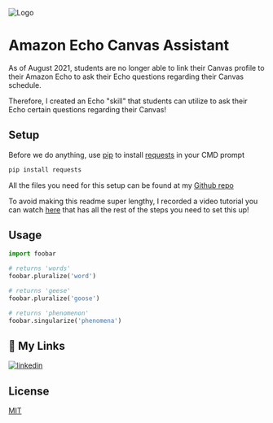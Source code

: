 ![Logo](https://github.com/ericbratu/AmazonEchoCanvasReader/blob/main/ReadMeHeader.png)
# Amazon Echo Canvas Assistant

As of August 2021, students are no longer able to link their Canvas profile to their Amazon Echo to ask their Echo questions regarding their Canvas schedule. 

Therefore, I created an Echo "skill" that students can utilize to ask their Echo certain questions regarding their Canvas!

## Setup

Before we do anything, use [pip](https://pip.pypa.io/en/stable/) to install [requests](https://pypi.org/project/requests/) in your CMD prompt

```bash
pip install requests
```

All the files you need for this setup can be found at my [Github repo](https://github.com/ericbratu/AmazonEchoCanvasReader)

To avoid making this readme super lengthy, I recorded a video tutorial you can watch [here]() that has all the rest of the steps you need to set this up!

## Usage

```python
import foobar

# returns 'words'
foobar.pluralize('word')

# returns 'geese'
foobar.pluralize('goose')

# returns 'phenomenon'
foobar.singularize('phenomena')
```

## 🔗 My Links

[![linkedin](https://img.shields.io/badge/linkedin-0A66C2?style=for-the-badge&logo=linkedin&logoColor=white)](https://www.linkedin.com/in/ericbratu/)

## License

[MIT](https://choosealicense.com/licenses/mit/)


